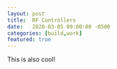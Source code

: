 ```yaml
---
layout: post
title:  RF Controllers
date:   2020-03-05 09:00:00 -0500
categories: [build,work]
featured: true
---
```


This is also cool!